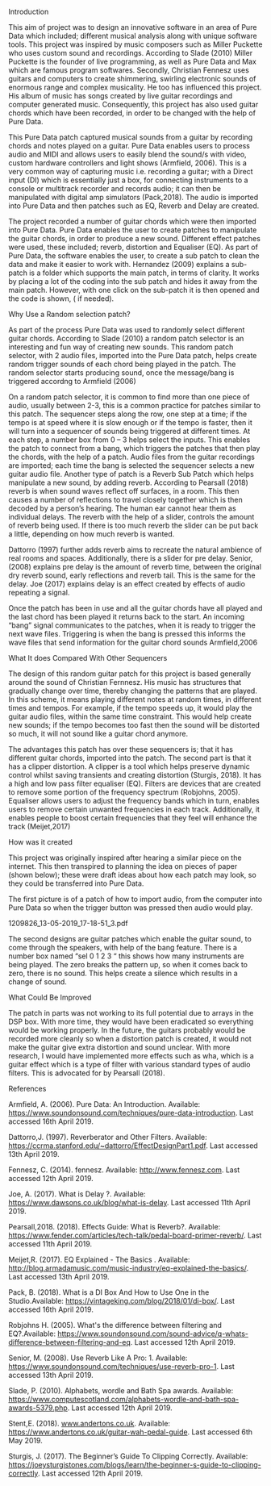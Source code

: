 Introduction

This aim of  project was to design an innovative software in an area of Pure Data which included; different musical analysis along with unique software tools. This project was inspired by music composers such as Miller Puckette who uses custom sound and recordings. According to Slade (2010) Miller Puckette is the founder of live programming, as well as Pure Data and Max which are famous program softwares. Secondly, Christian Fennesz uses guitars and computers to create shimmering, swirling electronic sounds of enormous range and complex musicality. He too has influenced this project. His album of music has songs created by live guitar recordings and computer generated music. Consequently, this project has also used guitar chords which have been recorded, in order to be changed with the help of Pure Data.


This Pure Data patch captured musical sounds from a guitar by recording chords and notes played on a guitar. Pure Data enables users to process audio and MIDI and allows users to easily blend the sound/s with video, custom hardware controllers and light shows (Armfield, 2006). This is a very common way of capturing music i.e. recording a guitar; with a Direct input (DI) which is essentially just a box, for connecting instruments to a console or multitrack recorder and records audio; it can then be manipulated with digital amp simulators (Pack,2018). The audio is imported into Pure Data and then patches such as EQ, Reverb and Delay are created.


The project recorded a number of guitar chords which were then imported into Pure Data.
Pure Data enables the user to create patches to manipulate the guitar chords, in order to produce a new sound. Different effect patches were used, these included; reverb, distortion and Equaliser (EQ). As part of Pure Data, the software enables the user, to create a sub patch to clean the data and make it easier to work with. Hernandez (2009) explains  a sub-patch is a folder which supports the main patch, in terms of clarity. It works by placing a lot of the coding into the sub patch and hides it away from the main patch. However, with one click on the sub-patch it is then opened and the code is shown, ( if needed).

Why Use a Random selection patch?

As part of the process Pure Data was used to randomly select different guitar chords. According to Slade (2010) a random patch selector is an interesting and fun way of creating new sounds. This random patch selector, with 2 audio files, imported into the Pure Data patch, helps create random trigger sounds of each chord being played in the patch. The random selector starts producing sound, once the message/bang is triggered accordng to Armfield (2006)

		
On a random patch selector, it is common to find more than one piece of audio, usually between 2-3, this is a common practice for patches similar to this patch. The sequencer steps along the row, one step at a time;  if the tempo is at speed where it is slow enough or if the tempo is faster, then it will turn into a sequencer of sounds being triggered at different times.
At each step, a number box from 0 – 3 helps select the inputs. This enables the patch to connect from a bang, which triggers the patches that then play the chords, with the help of a patch. Audio files from the guitar recordings are imported; each time the bang is selected the sequencer selects a new guitar audio file. 
Another type of patch is a Reverb Sub Patch which helps manipulate a new sound, by adding reverb. According to Pearsall (2018) reverb is when sound waves reflect off surfaces, in a room. This then causes a number of reflections to travel closely together which is then decoded by a person’s hearing. The human ear cannot hear them as individual delays. The reverb with the help of a slider, controls the amount of reverb being used. If there is too much reverb the slider can be put back a little, depending on how much reverb is wanted. 

Dattorro (1997) further adds reverb aims to recreate the natural ambience of real rooms and spaces. Additionally, there is a slider for pre delay. Senior, (2008) explains pre delay is the amount of reverb time, between the original dry reverb sound, early reflections and reverb tail. This is the same for the delay. Joe (2017) explains delay is an effect created by effects of audio repeating a signal.

Once the patch has been in use and all the guitar chords have all played and the last chord has been played it returns back to the start. An incoming “bang” signal communicates to the patches, when it is ready to trigger the next wave files. Triggering is when the bang is pressed this informs the wave files that send information for the guitar chord sounds Armfield,2006

What It does Compared With Other Sequencers

The design of this random guitar patch for this project is based generally around the sound of Christian Fernnesz. His music has structures that gradually change over time, thereby changing the patterns that are played. In this scheme, it means playing different notes at random times, in different times and tempos. For example, if the tempo speeds up, it would play the guitar audio files, within the same time constraint. This would help create new sounds; if the tempo becomes too fast then the sound will be distorted so much, it will not sound like a guitar chord anymore.

The advantages this patch has over these sequencers is; that it has different guitar chords, imported into the patch. The second part is that it has a clipper distortion. A clipper is a tool which helps preserve dynamic control whilst saving transients and creating distortion (Sturgis, 2018). It has a high and low pass filter equaliser (EQ). Filters are devices that are created to remove some portion of the frequency spectrum (Robjohns, 2005). Equaliser allows users to adjust the frequency bands which in turn, enables users to remove certain unwanted frequencies in each track. Additionally, it enables people to boost certain frequencies that they feel will enhance the track (Meijet,2017)



How was it created

This project was originally inspired after hearing a similar piece on the internet. This then transpired to planning the idea on pieces of paper (shown below); these were draft ideas about how each patch may look, so they could be transferred into Pure Data.


The first picture is of a patch of how to import audio, from the computer into Pure Data so when the trigger button was pressed then audio would play.

1209826_13-05-2019_17-18-51_3.pdf


The second designs are guitar patches which enable the guitar sound, to come through the speakers, with help of the bang feature.  There is a number box named “sel 0 1 2 3 “ this shows how many instruments are being played. The zero breaks the pattern up, so when it comes back to zero, there is no sound. This helps create a silence which results in a change of sound.

What Could Be Improved 

The patch in parts was not working to its full potential due to arrays in the DSP box. With more time, they would have been eradicated so everything would be working properly. In the future, the guitars probably would be recorded more cleanly so when a distortion patch is created, it would not make the guitar give extra distortion and sound unclear. With more research, I would have implemented more effects such as wha, which is a guitar effect which is a type of filter with various standard types of audio filters. This is advocated for by Pearsall (2018).




















References

Armfield, A. (2006). Pure Data: An Introduction. Available: https://www.soundonsound.com/techniques/pure-data-introduction. Last accessed 16th April 2019.

Dattorro,J. (1997). Reverberator and Other Filters. Available: https://ccrma.stanford.edu/~dattorro/EffectDesignPart1.pdf. Last accessed 13th April 2019.

Fennesz, C. (2014). fennesz. Available: http://www.fennesz.com. Last accessed 12th April 2019.

Joe, A. (2017). What is Delay ?. Available: https://www.dawsons.co.uk/blog/what-is-delay. Last accessed 11th April 2019.

Pearsall,2018. (2018). Effects Guide: What is Reverb?. Available: https://www.fender.com/articles/tech-talk/pedal-board-primer-reverb/. Last accessed 11th April 2019.

Meijet,R. (2017). EQ Explained - The Basics . Available: http://blog.armadamusic.com/music-industry/eq-explained-the-basics/. Last accessed 13th April 2019.

Pack, B. (2018). What is a DI Box And How to Use One in the Studio.Available: https://vintageking.com/blog/2018/01/di-box/. Last accessed 16th April 2019.

Robjohns H. (2005). What's the difference between filtering and EQ?.Available: https://www.soundonsound.com/sound-advice/q-whats-difference-between-filtering-and-eq. Last accessed 12th April 2019.

Senior, M. (2008). Use Reverb Like A Pro: 1. Available: https://www.soundonsound.com/techniques/use-reverb-pro-1. Last accessed 13th April 2019.

Slade, P. (2010). Alphabets, wordle and Bath Spa awards. Available: https://www.computescotland.com/alphabets-wordle-and-bath-spa-awards-5379.php. Last accessed 12th April 2019.

Stent,E. (2018). www.andertons.co.uk. Available: https://www.andertons.co.uk/guitar-wah-pedal-guide. Last accessed 6th May 2019.

Sturgis, J. (2017). The Beginner’s Guide To Clipping Correctly. Available: https://joeysturgistones.com/blogs/learn/the-beginner-s-guide-to-clipping-correctly. Last accessed 12th April 2019.
